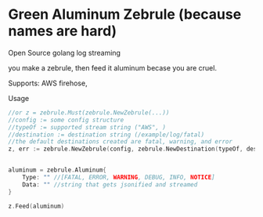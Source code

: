 # Green Aluminum Zebrule (because names are hard)
Open Source golang log streaming

you make a zebrule, then feed it aluminum
becase you are cruel.

Supports: AWS firehose, 

Usage
```go
//or z = zebrule.Must(zebrule.NewZebrule(...))
//config := some config structure
//typeOf := supported stream string ("AWS", )
//destination := destination string (/example/log/fatal)
//the default destinations created are fatal, warning, and error
z, err := zebrule.NewZebrule(config, zebrule.NewDestination(typeOf, destination), zebrule.NewDestination(), zebrule.NewDestination())


aluminum = zebrule.Aluminum{
    Type: "" //[FATAL, ERROR, WARNING, DEBUG, INFO, NOTICE]
    Data: "" //string that gets jsonified and streamed
}

z.Feed(aluminum)
```